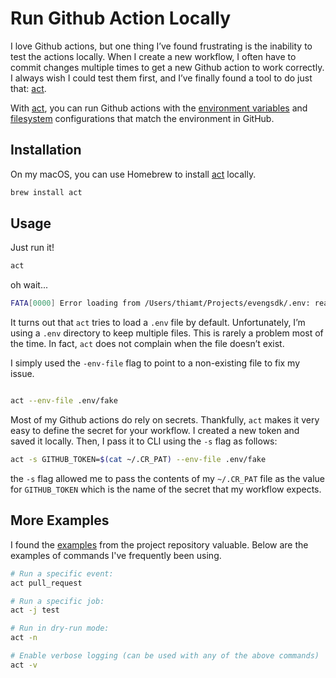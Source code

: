 # Run Github Action Locally

I love Github actions, but one thing I’ve found frustrating is the inability to test the actions locally. When I create a new workflow, I often have to commit changes multiple times to get a new Github action to work correctly. I always wish I could test them first, and I’ve finally found a tool to do just that: [act](https://github.com/nektos/act).

With [act](https://github.com/nektos/act), you can run Github actions with the [environment variables](https://help.github.com/en/actions/configuring-and-managing-workflows/using-environment-variables#default-environment-variables) and [filesystem](https://help.github.com/en/actions/reference/virtual-environments-for-github-hosted-runners#filesystems-on-github-hosted-runners) configurations that match the environment in GitHub.

## Installation

On my macOS, you can use Homebrew to install [act](https://github.com/nektos/act) locally.

```bash
brew install act
```

## Usage

Just run it!

```bash
act
```

oh wait...

```bash
FATA[0000] Error loading from /Users/thiamt/Projects/evengsdk/.env: read /Users/thiamt/Projects/evengsdk/.env: is a directory
```

It turns out that `act` tries to load a `.env` file by default. Unfortunately, I’m using a `.env` directory to keep multiple files. This is rarely a problem most of the time. In fact, `act` does not complain when the file doesn’t exist.

I simply used the `-env-file` flag to point to a non-existing file to fix my issue.

```bash

act --env-file .env/fake
```

Most of my Github actions do rely on secrets. Thankfully, `act` makes it very easy to define the secret for your workflow. I created a new token and saved it locally. Then, I pass it to CLI using the `-s` flag as follows:

```bash
act -s GITHUB_TOKEN=$(cat ~/.CR_PAT) --env-file .env/fake
```

the `-s` flag allowed me to pass the contents of my `~/.CR_PAT` file as the value for `GITHUB_TOKEN` which is the name of the secret that my workflow expects.

## More Examples

I found the [examples](https://github.com/nektos/act#example-commands) from the project repository valuable. Below are the examples of commands I've frequently been using.

```bash
# Run a specific event:
act pull_request

# Run a specific job:
act -j test

# Run in dry-run mode:
act -n

# Enable verbose logging (can be used with any of the above commands)
act -v
```
